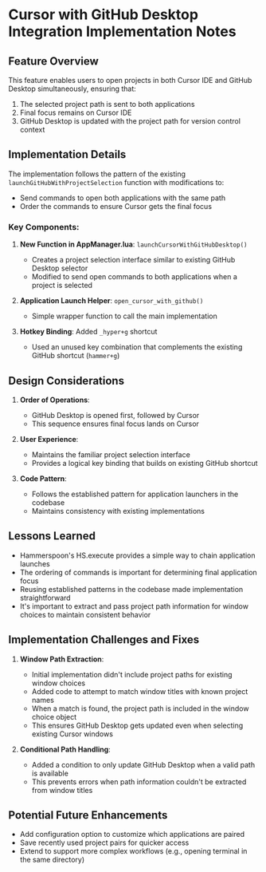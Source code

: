# Cursor with GitHub Desktop Integration Implementation Notes

## Feature Overview

This feature enables users to open projects in both Cursor IDE and GitHub Desktop simultaneously, ensuring that:
1. The selected project path is sent to both applications
2. Final focus remains on Cursor IDE
3. GitHub Desktop is updated with the project path for version control context

## Implementation Details

The implementation follows the pattern of the existing `launchGitHubWithProjectSelection` function with modifications to:
- Send commands to open both applications with the same path
- Order the commands to ensure Cursor gets the final focus

### Key Components:

1. **New Function in AppManager.lua**: `launchCursorWithGitHubDesktop()`
   - Creates a project selection interface similar to existing GitHub Desktop selector
   - Modified to send open commands to both applications when a project is selected

2. **Application Launch Helper**: `open_cursor_with_github()`
   - Simple wrapper function to call the main implementation

3. **Hotkey Binding**: Added `_hyper+g` shortcut
   - Used an unused key combination that complements the existing GitHub shortcut (`hammer+g`)

## Design Considerations

1. **Order of Operations**:
   - GitHub Desktop is opened first, followed by Cursor
   - This sequence ensures final focus lands on Cursor

2. **User Experience**:
   - Maintains the familiar project selection interface
   - Provides a logical key binding that builds on existing GitHub shortcut

3. **Code Pattern**:
   - Follows the established pattern for application launchers in the codebase
   - Maintains consistency with existing implementations

## Lessons Learned

- Hammerspoon's HS.execute provides a simple way to chain application launches
- The ordering of commands is important for determining final application focus
- Reusing established patterns in the codebase made implementation straightforward
- It's important to extract and pass project path information for window choices to maintain consistent behavior

## Implementation Challenges and Fixes

1. **Window Path Extraction**: 
   - Initial implementation didn't include project paths for existing window choices
   - Added code to attempt to match window titles with known project names
   - When a match is found, the project path is included in the window choice object
   - This ensures GitHub Desktop gets updated even when selecting existing Cursor windows

2. **Conditional Path Handling**:
   - Added a condition to only update GitHub Desktop when a valid path is available
   - This prevents errors when path information couldn't be extracted from window titles

## Potential Future Enhancements

- Add configuration option to customize which applications are paired
- Save recently used project pairs for quicker access
- Extend to support more complex workflows (e.g., opening terminal in the same directory) 

